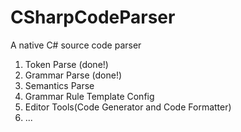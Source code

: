 # CSharpCodeParser
A native C# source code parser

1. Token Parse (done!)
2. Grammar Parse (done!)
3. Semantics Parse
4. Grammar Rule Template Config
5. Editor Tools(Code Generator and Code Formatter)
6. ...
